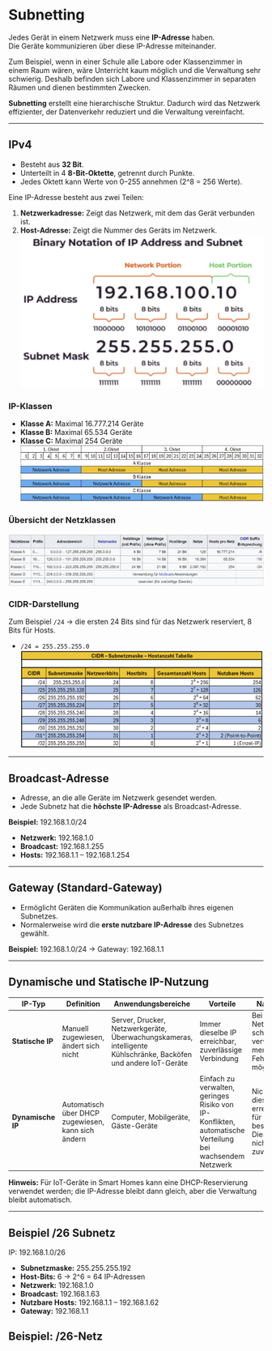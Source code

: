 # Subnetting

Jedes Gerät in einem Netzwerk muss eine **IP-Adresse** haben.  
Die Geräte kommunizieren über diese IP-Adresse miteinander.

Zum Beispiel, wenn in einer Schule alle Labore oder Klassenzimmer in einem Raum wären, wäre Unterricht kaum möglich und die Verwaltung sehr schwierig. Deshalb befinden sich Labore und Klassenzimmer in separaten Räumen und dienen bestimmten Zwecken.

**Subnetting** erstellt eine hierarchische Struktur. Dadurch wird das Netzwerk effizienter, der Datenverkehr reduziert und die Verwaltung vereinfacht.

---

## IPv4

- Besteht aus **32 Bit**.
- Unterteilt in 4 **8-Bit-Oktette**, getrennt durch Punkte.
- Jedes Oktett kann Werte von 0–255 annehmen (2^8 = 256 Werte).

Eine IP-Adresse besteht aus zwei Teilen:

1. **Netzwerkadresse:** Zeigt das Netzwerk, mit dem das Gerät verbunden ist.
2. **Host-Adresse:** Zeigt die Nummer des Geräts im Netzwerk.
   ![alt text](image-8.png)

### IP-Klassen

- **Klasse A:** Maximal 16.777.214 Geräte
- **Klasse B:** Maximal 65.534 Geräte
- **Klasse C:** Maximal 254 Geräte
  ![alt text](image-9.png)

### Übersicht der Netzklassen

![alt text](image-10.png)

### CIDR-Darstellung

Zum Beispiel `/24` → die ersten 24 Bits sind für das Netzwerk reserviert, 8 Bits für Hosts.

- `/24 = 255.255.255.0`
  ![alt text](image-11.png)

---

## Broadcast-Adresse

- Adresse, an die alle Geräte im Netzwerk gesendet werden.
- Jede Subnetz hat die **höchste IP-Adresse** als Broadcast-Adresse.

**Beispiel:** 192.168.1.0/24

- **Netzwerk:** 192.168.1.0
- **Broadcast:** 192.168.1.255
- **Hosts:** 192.168.1.1 – 192.168.1.254

---

## Gateway (Standard-Gateway)

- Ermöglicht Geräten die Kommunikation außerhalb ihres eigenen Subnetzes.
- Normalerweise wird die **erste nutzbare IP-Adresse** des Subnetzes gewählt.

**Beispiel:** 192.168.1.0/24 → Gateway: 192.168.1.1

---

## Dynamische und Statische IP-Nutzung

| IP-Typ            | Definition                                         | Anwendungsbereiche                                                                                              | Vorteile                                                                                                 | Nachteile                                                                   |
| ----------------- | -------------------------------------------------- | --------------------------------------------------------------------------------------------------------------- | -------------------------------------------------------------------------------------------------------- | --------------------------------------------------------------------------- |
| **Statische IP**  | Manuell zugewiesen, ändert sich nicht              | Server, Drucker, Netzwerkgeräte, Überwachungskameras, intelligente Kühlschränke, Backöfen und andere IoT-Geräte | Immer dieselbe IP erreichbar, zuverlässige Verbindung                                                    | Bei großen Netzwerken schwer zu verwalten, menschliche Fehler möglich       |
| **Dynamische IP** | Automatisch über DHCP zugewiesen, kann sich ändern | Computer, Mobilgeräte, Gäste-Geräte                                                                             | Einfach zu verwalten, geringes Risiko von IP-Konflikten, automatische Verteilung bei wachsendem Netzwerk | Nicht immer dieselbe IP erreichbar, für bestimmte Dienste nicht zuverlässig |

**Hinweis:** Für IoT-Geräte in Smart Homes kann eine DHCP-Reservierung verwendet werden; die IP-Adresse bleibt dann gleich, aber die Verwaltung bleibt automatisch.

---

## Beispiel /26 Subnetz

IP: 192.168.1.0/26

- **Subnetzmaske:** 255.255.255.192
- **Host-Bits:** 6 → 2^6 = 64 IP-Adressen
- **Netzwerk:** 192.168.1.0
- **Broadcast:** 192.168.1.63
- **Nutzbare Hosts:** 192.168.1.1 – 192.168.1.62
- **Gateway:** 192.168.1.1

## Beispiel: /26-Netz

<!-- IP: 192.168.1.0/26 => 26 Bit -> Netzwerk, 6 Bit Host

Subnetzmaske: 255.255.255.192 -> 8 bit= 255 , 11000000=128 + 64= 192

Hostbits: 6 Bit → 64 IP-Adressen gesamt =2^6= 64

Netzwerkadresse: 192.168.1.0

Broadcast-Adresse: 192.168.1.63

Nutzbare Hosts: 192.168.1.1 – 192.168.1.62

Gateway: meist 192.168.1.1
-->
